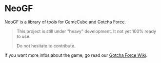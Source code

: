 # NeoGF
NeoGF is a library of tools for GameCube and Gotcha Force.

> This project is still under "heavy" development. It not yet 100% ready to use.
> 
> Do not hesitate to contribute.

If you want more infos about the game, go read our [Gotcha Force Wiki](http://re.wiki.virtualworld.fr/index.php/Gotcha_Force).
